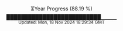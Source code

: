 <p align="center">
⏳Year Progress (88.19 %) <br>
██████████████████████████▁▁▁▁ <br>
<sub>Updated: Mon, 18 Nov 2024 18:29:34 GMT</sub>
</p>


